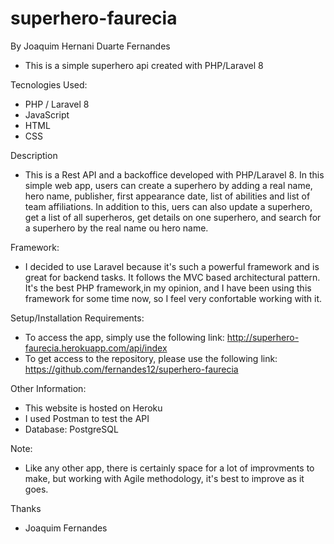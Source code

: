 # superhero-faurecia

By Joaquim Hernani Duarte Fernandes
- This is a simple superhero api created with PHP/Laravel 8

Tecnologies Used:
- PHP / Laravel 8
- JavaScript
- HTML
- CSS

Description
- This is a Rest API and a backoffice developed with PHP/Laravel 8. In this simple web app, users can create a superhero by adding a real name, hero name, publisher, first appearance date, list of abilities and list of team affiliations. In addition to this, uers can also update a superhero, get a list of all superheros, get details on one superhero, and search for a superhero by the real name ou hero name.

Framework: 
- I decided to use Laravel because it's such a powerful framework and is great for backend tasks. It follows the MVC based architectural pattern. It's the best PHP framework,in my opinion, and I have been using this framework for some time now, so I feel very confortable working with it. 

Setup/Installation Requirements:
- To access the app, simply use the following link: http://superhero-faurecia.herokuapp.com/api/index
- To get access to the repository, please use the following link: https://github.com/fernandes12/superhero-faurecia

Other Information:
- This website is hosted on Heroku
- I used Postman to test the API
- Database: PostgreSQL

Note:
- Like any other app, there is certainly space for a lot of improvments to make, but working with Agile methodology, it's best to improve as it goes.

Thanks
- Joaquim Fernandes
